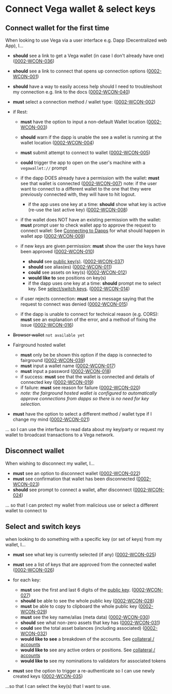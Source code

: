 # Connect Vega wallet & select keys

## Connect wallet for the first time

When looking to use Vega via a user interface e.g. Dapp (Decentralized web App), I...

- **should** see a link to get a Vega wallet (in case I don't already have one) (<a name="0002-WCON-036" href="#0002-WCON-036">0002-WCON-036</a>)
- **should** see a link to connect that opens up connection options (<a name="0002-WCON-001" href="#0002-WCON-001">0002-WCON-001</a>)
- **should** have a way to easily access help should I need to troubleshoot my connection e.g. link to the docs (<a name="0002-WCON-040" href="#0002-WCON-040">0002-WCON-040</a>)
- **must** select a connection method / wallet type: (<a name="0002-WCON-002" href="#0002-WCON-002">0002-WCON-002</a>)
- if Rest:
  - **must** have the option to input a non-default Wallet location (<a name="0002-WCON-003" href="#0002-WCON-003">0002-WCON-003</a>)
  - **should** warn if the dapp is unable the see a wallet is running at the wallet location  (<a name="0002-WCON-004" href="#0002-WCON-004">0002-WCON-004</a>)
  - **must** submit attempt to connect to wallet (<a name="0002-WCON-005" href="#0002-WCON-005">0002-WCON-005</a>)
  - **could** trigger the app to open on the user's machine with a `vegawallet://` prompt <!--(<a name="0002-WCON-006" href="#0002-WCON-006">0002-WCON-006</a>)-->
  
  - if the dapp DOES already have a permission with the wallet: **must** see that wallet is connected (<a name="0002-WCON-007" href="#0002-WCON-007">0002-WCON-007</a>) note: if the user want to connect to a different wallet to the one that they were previously connected with, they will have to hit logout.
    - if the app uses one key at a time: **should** show what key is active (re-use the last active key) (<a name="0002-WCON-008" href="#0002-WCON-008">0002-WCON-008</a>)

  - if the wallet does NOT have an existing permission with the wallet: **must** prompt user to check wallet app to approve the request to connect wallet: See [Connecting to Dapps](0002-WCON-connect_vega_wallet.md#connect-wallet-for-the-first-time) for what should happen in wallet app (<a name="0002-WCON-009" href="#0002-WCON-009">0002-WCON-009</a>)
  
  - if new keys are given permission: **must** show the user the keys have been approved (<a name="0002-WCON-010" href="#0002-WCON-010">0002-WCON-010</a>)
    - **should** see [public key(s)](7001-DATA-data_display.md#public-keys). (<a name="0002-WCON-037" href="#0002-WCON-037">0002-WCON-037</a>)
    - **should** see alias(es) (<a name="0002-WCON-011" href="#0002-WCON-011">0002-WCON-011</a>)
    - **could** see assets on key(s) (<a name="0002-WCON-012" href="#0002-WCON-012">0002-WCON-012</a>)
    - **would like to** see positions on key(s) <!--(<a name="0002-WCON-013" href="#0002-WCON-013">0002-WCON-013</a>)-->
    - if the dapp uses one key at a time: **should** prompt me to select key. See [select/switch keys](#select-and-switch-keys). (<a name="0002-WCON-014" href="#0002-WCON-014">0002-WCON-014</a>)

  - if user rejects connection: **must** see a message saying that the request to connect was denied  (<a name="0002-WCON-015" href="#0002-WCON-015">0002-WCON-015</a>)
  
  - if the dapp is unable to connect for technical reason (e.g. CORS): **must** see an explanation of the error, and a method of fixing the issue  (<a name="0002-WCON-016" href="#0002-WCON-016">0002-WCON-016</a>)
  

- ~~Browser wallet~~ `not available yet`
  
- Fairground hosted wallet
  - **must** only be be shown this option if the dapp is connected to fairground (<a name="0002-WCON-039" href="#0002-WCON-039">0002-WCON-039</a>)
  - **must** input a wallet name (<a name="0002-WCON-017" href="#0002-WCON-017">0002-WCON-017</a>)
  - **must** input a password (<a name="0002-WCON-018" href="#0002-WCON-018">0002-WCON-018</a>)
  - if success: **must** see that the wallet is connected and details of connected key (<a name="0002-WCON-019" href="#0002-WCON-019">0002-WCON-019</a>)
  - if failure: **must** see reason for failure (<a name="0002-WCON-020" href="#0002-WCON-020">0002-WCON-020</a>)
  - *note: the fairground hosted wallet is configured to automatically approve connections from dapps so there is no need for key selection.*
  
- **must** have the option to select a different method / wallet type if I change my mind (<a name="0002-WCON-021" href="#0002-WCON-021">0002-WCON-021</a>)

... so I can use the interface to read data about my key/party or request my wallet to broadcast transactions to a Vega network.

## Disconnect wallet

When wishing to disconnect my wallet, I...

- **must** see an option to disconnect wallet (<a name="0002-WCON-022" href="#0002-WCON-022">0002-WCON-022</a>)
- **must** see confirmation that wallet has been disconnected (<a name="0002-WCON-023" href="#0002-WCON-023">0002-WCON-023</a>)
- **should** see prompt to connect a wallet, after disconnect (<a name="0002-WCON-024" href="#0002-WCON-024">0002-WCON-024</a>)

... so that I can protect my wallet from malicious use or select a different wallet to connect to


## Select and switch keys

when looking to do something with a specific key (or set of keys) from my wallet, I...

- **must** see what key is currently selected (if any) (<a name="0002-WCON-025" href="#0002-WCON-025">0002-WCON-025</a>)
- **must** see a list of keys that are approved from the connected wallet (<a name="0002-WCON-026" href="#0002-WCON-026">0002-WCON-026</a>)

- for each key:
  - **must** see the first and last 6 digits of the [public key](7001-DATA-data_display.md#public-keys). (<a name="0002-WCON-027" href="#0002-WCON-027">0002-WCON-027</a>)
  - **should** be able to see the whole public key (<a name="0002-WCON-028" href="#0002-WCON-028">0002-WCON-028</a>)
  - **must** be able to copy to clipboard the whole public key (<a name="0002-WCON-029" href="#0002-WCON-029">0002-WCON-029</a>)
  - **must** see the key name/alias (meta data) (<a name="0002-WCON-030" href="#0002-WCON-030">0002-WCON-030</a>)
  - **should** see what non-zero assets that key has (<a name="0002-WCON-031" href="#0002-WCON-031">0002-WCON-031</a>)
  - **could** see the total asset balances (including associated) (<a name="0002-WCON-032" href="#0002-WCON-032">0002-WCON-032</a>)
  - **would like to see** a breakdown of the accounts. See [collateral / accounts](6001-COLL-collateral.md) <!--(<a name="0002-WCON-033" href="#0002-WCON-033">0002-WCON-033</a>)-->
  - **would like to** see any active orders or positions. See [collateral / accounts](6001-COLL-collateral.md) <!--(<a name="0002-WCON-034" href="#0002-WCON-034">0002-WCON-034</a>)-->
  - **would like to** see my nominations to validators for associated tokens <!--(<a name="0002-WCON-038" href="#0002-WCON-038">0002-WCON-038</a>)-->

- **must** see the option to trigger a re-authenticate so I can use newly created keys (<a name="0002-WCON-035" href="#0002-WCON-035">0002-WCON-035</a>)

...so that I can select the key(s) that I want to use.
